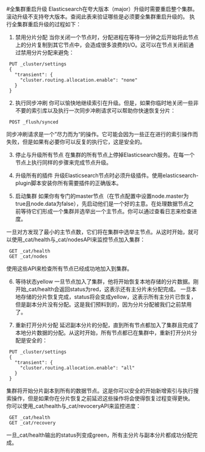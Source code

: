 #全集群重启升级
Elasticsearch在夸大版本（major）升级时需要重启整个集群。滚动升级不支持夸大版本。查阅此表来验证哪些是必须要全集群重启升级的。
执行全集群重启升级的过程如下：
1. 禁用分片分配
当你关闭一个节点时，分配进程在等待一分钟之后开始将此节点上的分片复制到其它节点中，会造成很多浪费的I/O。这可以在节点关闭前通过禁用分片分配来避免：
```
 PUT _cluster/settings
 {
   "transient": {
     "cluster.routing.allocation.enable": "none"
   }
 }
```
2. 执行同步冲刷
你可以愉快地继续索引在升级。但是，如果你临时地关闭一些非不要的索引库以及执行一次同步冲刷请求可以帮助你快速恢复分片：
```
 POST _flush/synced
```
同步冲刷请求是一个”尽力而为“的操作。它可能会因为一些正在进行的索引操作而失败，但是如果有必要你可以反复的执行它，这是安全的。

3. 停止与升级所有节点
在集群的所有节点上停掉Elasticsearch服务。在每一个节点上执行同样的步骤来完成节点升级。
4. 升级所有的插件
升级Elasticsearch节点时必须升级插件。使用elasticsearch-plugin脚本安装你所有需要插件的正确版本。

5. 启动集群
如果你有专门的master节点（在节点配置中设置node.master为true且node.data为false），先启动他们是一个好的主意。在处理数据节点之前等待它们形成一个集群并选举出一个主节点。你可以通过查看日志来检查进度。

一旦对方发现了最小的主节点数，它们将在集群中选举主节点。从这时开始，就可以使用_cat/health与_cat/nodesAPI来监控节点加入集群：
```
 GET _cat/health
 GET _cat/nodes
 ```
使用这些API来检查所有节点已经成功地加入到集群。

6. 等待状态yellow
一旦节点加入了集群，他将开始恢复本地存储的分片数据。刚开始_cat/health会返回status为red，这表示还有主分片未分配完成。
一旦本地存储的分片恢复完成，status将会变成yellow，这表示所有主分片已恢复，但是副本分片没有分配。这是我们预料到的，因为分片分配被我们之前禁用了。

7. 重新打开分片分配
延迟副本分片的分配，直到所有节点都加入了集群且完成了本地分片数据的分配。从这时开始，所有节点都已在集群中，重新打开分片分配是安全的：
```
 PUT _cluster/settings
 {
   "transient": {
     "cluster.routing.allocation.enable": "all"
   }
 }
 ```
集群将开始分片副本到所有的数据节点。这是你可以安全的开始新增索引与执行搜索操作，但是如果你在分片恢复之前延迟这些操作将会使得恢复过程变得更快。
你可以使用_cat/health与_cat/revoceryAPI来监控进度：
```
 GET _cat/health
 GET _cat/recovery
 ```
一旦_cat/health输出的status列变成green，所有主分片与副本分片都成功分配完成。